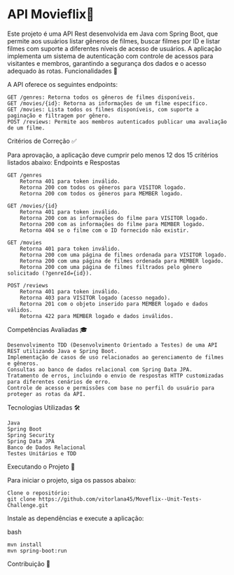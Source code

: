# API Movieflix🎥

Este projeto é uma API Rest desenvolvida em Java com Spring Boot, que permite aos usuários listar gêneros de filmes, buscar filmes por ID e listar filmes com suporte a diferentes níveis de acesso de usuários. A aplicação implementa um sistema de autenticação com controle de acessos para visitantes e membros, garantindo a segurança dos dados e o acesso adequado às rotas.
Funcionalidades 📑

A API oferece os seguintes endpoints:

    GET /genres: Retorna todos os gêneros de filmes disponíveis.
    GET /movies/{id}: Retorna as informações de um filme específico.
    GET /movies: Lista todos os filmes disponíveis, com suporte a paginação e filtragem por gênero.
    POST /reviews: Permite aos membros autenticados publicar uma avaliação de um filme.

Critérios de Correção ✅

Para aprovação, a aplicação deve cumprir pelo menos 12 dos 15 critérios listados abaixo:
Endpoints e Respostas

    GET /genres
        Retorna 401 para token inválido.
        Retorna 200 com todos os gêneros para VISITOR logado.
        Retorna 200 com todos os gêneros para MEMBER logado.

    GET /movies/{id}
        Retorna 401 para token inválido.
        Retorna 200 com as informações do filme para VISITOR logado.
        Retorna 200 com as informações do filme para MEMBER logado.
        Retorna 404 se o filme com o ID fornecido não existir.

    GET /movies
        Retorna 401 para token inválido.
        Retorna 200 com uma página de filmes ordenada para VISITOR logado.
        Retorna 200 com uma página de filmes ordenada para MEMBER logado.
        Retorna 200 com uma página de filmes filtrados pelo gênero solicitado (?genreId={id}).

    POST /reviews
        Retorna 401 para token inválido.
        Retorna 403 para VISITOR logado (acesso negado).
        Retorna 201 com o objeto inserido para MEMBER logado e dados válidos.
        Retorna 422 para MEMBER logado e dados inválidos.

Competências Avaliadas 🎓

    Desenvolvimento TDD (Desenvolvimento Orientado a Testes) de uma API REST utilizando Java e Spring Boot.
    Implementação de casos de uso relacionados ao gerenciamento de filmes e gêneros.
    Consultas ao banco de dados relacional com Spring Data JPA.
    Tratamento de erros, incluindo o envio de respostas HTTP customizadas para diferentes cenários de erro.
    Controle de acesso e permissões com base no perfil do usuário para proteger as rotas da API.

Tecnologias Utilizadas 🛠️

    Java
    Spring Boot
    Spring Security
    Spring Data JPA
    Banco de Dados Relacional
    Testes Unitários e TDD

Executando o Projeto 🚀

Para iniciar o projeto, siga os passos abaixo:

    Clone o repositório: 
    git clone https://github.com/vitorlana45/Moveflix--Unit-Tests-Challenge.git

Instale as dependências e execute a aplicação:

bash

    mvn install
    mvn spring-boot:run

Contribuição 👥
